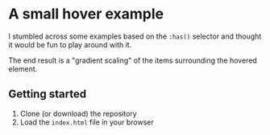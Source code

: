 # A small hover example

I stumbled across some examples based on the `:has()` selector and thought it would be fun to play around with it.

The end result is a "gradient scaling" of the items surrounding the hovered element.

## Getting started

1. Clone (or download) the repository
2. Load the `index.html` file in your browser
